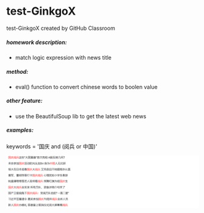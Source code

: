 # test-GinkgoX
test-GinkgoX created by GitHub Classroom

##### homework description:

- match logic expression with news title

##### method: 

- eval() function to convert chinese words to boolen value

##### other feature:

- use the BeautifulSoup lib to get the latest web news

##### examples:

keywords = '国庆 and (阅兵 or 中国)'

![result](./result.png)



